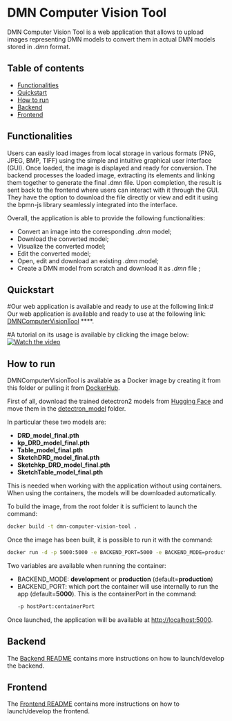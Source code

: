 # DMN Computer Vision Tool

DMN Computer Vision Tool is a web application that allows to upload images representing DMN models to convert them in actual DMN models stored in *.dmn* format.

## Table of contents
<!--ts-->
   * [Functionalities](#functionalities)
   * [Quickstart](#quickstart)
   * [How to run](#how-to-run)
   * [Backend](#backend)
   * [Frontend](#frontend)
<!--te-->

## Functionalities

Users can easily load images from local storage in various formats (PNG, JPEG, BMP, TIFF) using the simple and intuitive graphical user interface (GUI). Once loaded, the image is displayed and ready for conversion. The backend processes the loaded image, extracting its elements and linking them together to generate the final .dmn file. Upon completion, the result is sent back to the frontend where users can interact with it through the GUI. They have the option to download the file directly or view and edit it using the bpmn-js library seamlessly integrated into the interface.

Overall, the application is able to provide the following functionalities:
- Convert an image into the corresponding *.dmn* model;
- Download the converted model;
- Visualize the converted model;
- Edit the converted model;
- Open, edit and download an existing *.dmn* model;
- Create a DMN model from scratch and download it as *.dmn* file ;


## Quickstart

#Our web application is available and ready to use at the following link:# Our web application is available and ready to use at the following link: [DMNComputerVisionTool](http://34.140.25.36/?fbclid=IwZXh0bgNhZW0CMTAAAR38Dx6_bSxHMVnLEGBw5QS28Q_8I_zeaQqhbPxPKLKbetrCr6agWwp2SD0_aem_AXaXDzfDj1C1xsLt0M9k_g6Gusvq5Xch7dq3ebTgRTHiNFfiM-F9j7kFxM__qJ2R80MvVwRU4U9NQYcLgln0z9Df#/home)
****.

#A tutorial on its usage is available by clicking the image below:
[![Watch the video]()]()

## How to run

DMNComputerVisionTool is available as a Docker image by creating it from this folder or pulling it from [DockerHub](https://hub.docker.com/repository/docker/aurelieleribaux/dmn_computer_vision_tool/general).

First of all, download the trained detectron2 models from [Hugging Face]() and move them in the [detectron_model](backend/DMNVisionTool_backend/detectron_model) folder.

In particular these two models are:
- <b>DRD_model_final.pth</b>
- <b>kp_DRD_model_final.pth</b>
- <b>Table_model_final.pth</b>
- <b>SketchDRD_model_final.pth</b>
- <b>Sketchkp_DRD_model_final.pth</b>
- <b>SketchTable_model_final.pth</b>


This is needed when working with the application without using containers. When using the containers, the models will be downloaded automatically.

To build the image, from the root folder it is sufficient to launch the command:
```bash
docker build -t dmn-computer-vision-tool .
```

Once the image has been built, it is possible to run it with the command:
```bash
docker run -d -p 5000:5000 -e BACKEND_PORT=5000 -e BACKEND_MODE=production --name dmn-visiontool-container dmn-computer-vision-tool
```


Two variables are available when running the container:
- BACKEND_MODE: <b>development</b> or <b>production</b> (default=<b>production</b>)
- BACKEND_PORT: which port the container will use internally to run the app (default=<b>5000</b>). This is the containerPort in the command:
    ```bash
    -p hostPort:containerPort
    ```

Once launched, the application will be available at [http://localhost:5000](http://localhost:5000).

## Backend

The [Backend README](backend/README.md) contains more instructions on how to launch/develop the backend.

## Frontend

The [Frontend README](frontend/README.md) contains more instructions on how to launch/develop the frontend.
